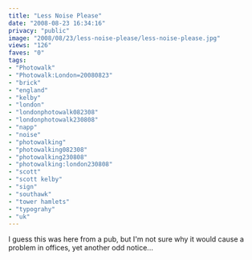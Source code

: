 ```yaml
---
title: "Less Noise Please"
date: "2008-08-23 16:34:16"
privacy: "public"
image: "2008/08/23/less-noise-please/less-noise-please.jpg"
views: "126"
faves: "0"
tags:
- "Photowalk"
- "Photowalk:London=20080823"
- "brick"
- "england"
- "kelby"
- "london"
- "londonphotowalk082308"
- "londonphotowalk230808"
- "napp"
- "noise"
- "photowalking"
- "photowalking082308"
- "photowalking230808"
- "photowalking:london230808"
- "scott"
- "scott kelby"
- "sign"
- "southawk"
- "tower hamlets"
- "typograhy"
- "uk"
---
```

I guess this was here from a pub, but I'm not sure why it would cause a problem in offices, yet another odd notice...<a href="/photos/2008/08/24/less-noise-please"></a>
